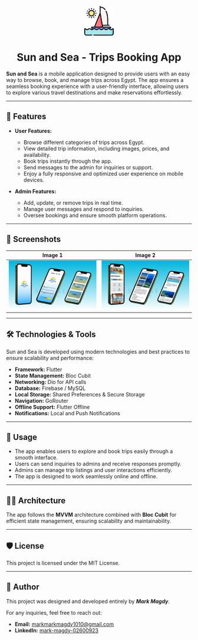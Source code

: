 <div align="center">
  <img src="./app_screenshots/sun_and_sea_logo.png" alt="Logo" width="80"/>
  <h1>Sun and Sea - Trips Booking App</h1>
</div>

**Sun and Sea** is a mobile application designed to provide users with an easy way to browse, book, and manage trips across Egypt. The app ensures a seamless booking experience with a user-friendly interface, allowing users to explore various travel destinations and make reservations effortlessly.

---

## 🚀 Features

- **User Features:**
  - Browse different categories of trips across Egypt.
  - View detailed trip information, including images, prices, and availability.
  - Book trips instantly through the app.
  - Send messages to the admin for inquiries or support.
  - Enjoy a fully responsive and optimized user experience on mobile devices.

- **Admin Features:**
  - Add, update, or remove trips in real time.
  - Manage user messages and respond to inquiries.
  - Oversee bookings and ensure smooth platform operations.

---

## 📸 Screenshots

 Image 1 | Image 2 |
|---------|---------|
| ![Image 1](./app_screenshots/17.png) | ![Image 2](./app_screenshots/18.png) |


---

## 🛠️ Technologies & Tools

Sun and Sea is developed using modern technologies and best practices to ensure scalability and performance:

- **Framework:** Flutter
- **State Management:** Bloc Cubit
- **Networking:** Dio for API calls
- **Database:** Firebase / MySQL
- **Local Storage:** Shared Preferences & Secure Storage
- **Navigation:** GoRouter
- **Offline Support:** Flutter Offline
- **Notifications:** Local and Push Notifications

---

## 📝 Usage

- The app enables users to explore and book trips easily through a smooth interface.
- Users can send inquiries to admins and receive responses promptly.
- Admins can manage trip listings and user interactions efficiently.
- The app is designed to work seamlessly online and offline.

---

## 👨‍💻 Architecture

The app follows the **MVVM** architecture combined with **Bloc Cubit** for efficient state management, ensuring scalability and maintainability.

---

## 🛡️ License
This project is licensed under the MIT License.

---

## 👤 Author

This project was designed and developed entirely by ***Mark Magdy***.

For any inquiries, feel free to reach out:

- **Email:** [markmarkmagdy1010@gmail.com](mailto:markmarkmagdy1010@gmail.com)
- **LinkedIn:** [mark-magdy-02600923](https://linkedin.com/in/mark-magdy-026009236)

